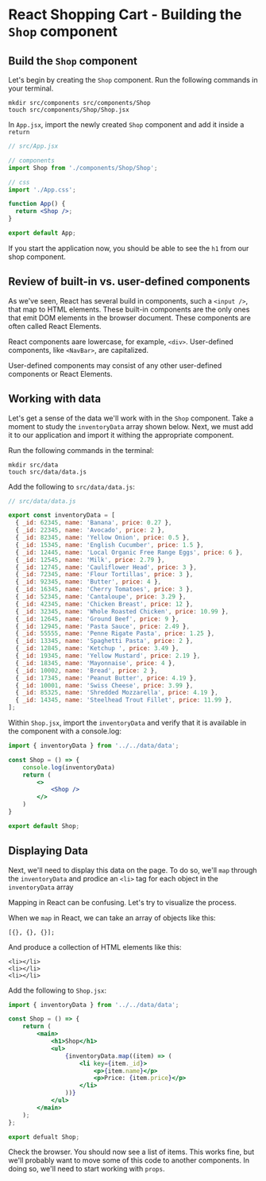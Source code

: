# React Shopping Cart - Building the `Shop` component

## Build the `Shop` component
Let's begin by creating the `Shop` component. Run the following commands in your terminal.

```
mkdir src/components src/components/Shop
touch src/components/Shop/Shop.jsx
```

In `App.jsx`, import the newly created `Shop` component and add it inside a `return`

```jsx
// src/App.jsx

// components
import Shop from './components/Shop/Shop';

// css
import './App.css';

function App() {
  return <Shop />;
}

export default App;
```

If you start the application now, you should be able to see the `h1` from our shop component. 

## Review of built-in vs. user-defined components
As we've seen, React has several build in components, such a `<input />`, that map to HTML elements. These built-in components are the only ones that emit DOM elements in the browser document. These components are often called React Elements. 

React components aare lowercase, for example, `<div>`. User-defined components, like `<NavBar>`, are capitalized.

User-defined components may consist of any other user-defined components or React Elements. 

## Working with data
Let's get a sense of the data we'll work with in the `Shop` component. Take a moment to study the `inventoryData` array shown below. Next, we must add it to our application and import it withing the appropriate component. 

Run the following commands in the terminal: 


```
mkdir src/data
touch src/data/data.js
```

Add the following to `src/data/data.js`:

```jsx
// src/data/data.js

export const inventoryData = [
  { _id: 62345, name: 'Banana', price: 0.27 },
  { _id: 22345, name: 'Avocado', price: 2 },
  { _id: 82345, name: 'Yellow Onion', price: 0.5 },
  { _id: 15345, name: 'English Cucumber', price: 1.5 },
  { _id: 12445, name: 'Local Organic Free Range Eggs', price: 6 },
  { _id: 12545, name: 'Milk', price: 2.79 },
  { _id: 12745, name: 'Cauliflower Head', price: 3 },
  { _id: 72345, name: 'Flour Tortillas', price: 3 },
  { _id: 92345, name: 'Butter', price: 4 },
  { _id: 16345, name: 'Cherry Tomatoes', price: 3 },
  { _id: 52345, name: 'Cantaloupe', price: 3.29 },
  { _id: 42345, name: 'Chicken Breast', price: 12 },
  { _id: 32345, name: 'Whole Roasted Chicken', price: 10.99 },
  { _id: 12645, name: 'Ground Beef', price: 9 },
  { _id: 12945, name: 'Pasta Sauce', price: 2.49 },
  { _id: 55555, name: 'Penne Rigate Pasta', price: 1.25 },
  { _id: 13345, name: 'Spaghetti Pasta', price: 2 },
  { _id: 12845, name: 'Ketchup ', price: 3.49 },
  { _id: 19345, name: 'Yellow Mustard', price: 2.19 },
  { _id: 18345, name: 'Mayonnaise', price: 4 },
  { _id: 10002, name: 'Bread', price: 2 },
  { _id: 17345, name: 'Peanut Butter', price: 4.19 },
  { _id: 10001, name: 'Swiss Cheese', price: 3.99 },
  { _id: 85325, name: 'Shredded Mozzarella', price: 4.19 },
  { _id: 14345, name: 'Steelhead Trout Fillet', price: 11.99 },
];
```

Within `Shop.jsx`, import the `inventoryData` and verify that it is available in the component with a console.log: 

```jsx
import { inventoryData } from '../../data/data';

const Shop = () => {
    console.log(inventoryData)
    return (
        <>
            <Shop />
        </>
    )
}

export default Shop;
```

## Displaying Data 
Next, we'll need to display this data on the page. To do so, we'll `map` through the `inventoryData` and prodice an `<li>` tag for each object in the `inventoryData` array

Mapping in React can be confusing. Let's try to visualize the process. 

When we `map` in React, we can take an array of objects like this: 

```
[{}, {}, {}];
```

And produce a collection of HTML elements like this: 

```
<li></li>
<li></li>
<li></li>
```

Add the following to `Shop.jsx`:

```jsx
import { inventoryData } from '../../data/data';

const Shop = () => {
    return (
        <main>
            <h1>Shop</h1>
            <ul>
                {inventoryData.map((item) => (
                    <li key={item._id}>
                        <p>{item.name}</p>
                        <p>Price: {item.price}</p>
                    </li>
                ))}
            </ul>
        </main>
    );
};

export defualt Shop;
```

Check the browser. You should now see a list of items. This works fine, but we'll probably want to move some of this code to another components. In doing so, we'll need to start working with `props`.